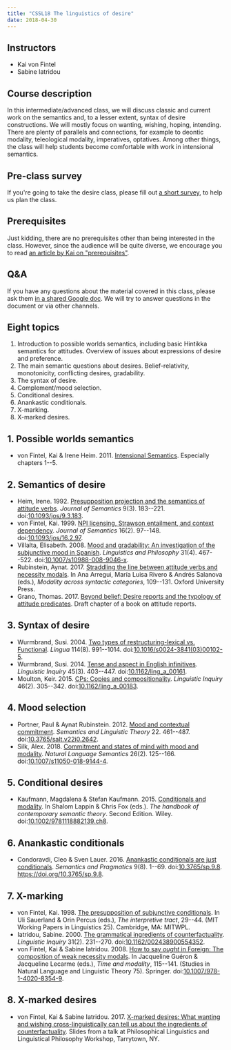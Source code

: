 ```yaml
---
title: "CSSL18 The linguistics of desire"
date: 2018-04-30
---
```


## Instructors

- Kai von Fintel
- Sabine Iatridou

## Course description

In this intermediate/advanced class, we will discuss classic and current work on the semantics and, to a lesser extent, syntax of desire constructions. We will mostly focus on wanting, wishing, hoping, intending. There are plenty of parallels and connections, for example to deontic modality, teleological modality, imperatives, optatives. Among other things, the class will help students become comfortable with work in intensional semantics. 

## Pre-class survey

If you're going to take the desire class, please fill out [a short survey](https://goo.gl/forms/YILxL4uDe2ByEc762), to help us plan the class.

## Prerequisites

Just kidding, there are no prerequisites other than being interested in the class. However, since the audience will be quite diverse, we encourage you to read [an article by Kai on "prerequisites"](http://www.kaivonfintel.org/prerequisites/).

## Q&A

If you have any questions about the material covered in this class, please ask them [in a shared Google doc](https://goo.gl/2HESTX). We will try to answer questions in the document or via other channels.

## Eight topics

1. Introduction to possible worlds semantics, including basic Hintikka semantics for attitudes. Overview of issues about expressions of desire and preference.
2. The main semantic questions about desires. Belief-relativity, monotonicity, conflicting desires, gradability.
3. The syntax of desire.
4. Complement/mood selection.
5. Conditional desires.
6. Anankastic conditionals.
7. X-marking.
8. X-marked desires.

## 1. Possible worlds semantics

- von Fintel, Kai & Irene Heim. 2011. [Intensional Semantics](/pdf/fintel-heim-2011-intensional.pdf). Especially chapters 1--5.

## 2. Semantics of desire

- Heim, Irene. 1992. [Presupposition projection and the semantics of attitude verbs](/pdf/heim-1992-attitudes.pdf). *Journal of Semantics* 9(3). 183--221. doi:[10.1093/jos/9.3.183](https://doi.org/10.1093/jos/9.3.183).
- von Fintel, Kai. 1999. [NPI licensing, Strawson entailment, and context dependency](/pdf/fintel-1999-npi.pdf). *Journal of Semantics* 16(2). 97--148. doi:[10.1093/jos/16.2.97](https://doi.org/10.1093/jos/16.2.97).
- Villalta, Elisabeth. 2008. [Mood and gradability: An investigation of the subjunctive mood in Spanish](/pdf/villalta-2008-subjunctive.pdf). *Linguistics and Philosophy* 31(4). 467--522. doi:[10.1007/s10988-008-9046-x](https://doi.org/10.1007/s10988-008-9046-x).
- Rubinstein, Aynat. 2017. [Straddling the line between attitude verbs and necessity modals](/pdf/rubinstein-2017-straddling.pdf). In Ana Arregui, María Luisa Rivero & Andrés Salanova (eds.), *Modality across syntactic categories*, 109--131. Oxford University Press.
- Grano, Thomas. 2017. [Beyond belief: Desire reports and the typology of attitude predicates](/pdf/grano-2017-want-chapter.pdf). Draft chapter of a book on attitude reports.

## 3. Syntax of desire

- Wurmbrand, Susi. 2004. [Two types of restructuring-lexical vs. Functional](/pdf/wurmbrand-2004-two-types.pdf). *Lingua* 114(8). 991--1014. doi:[10.1016/s0024-3841(03)00102-5](https://doi.org/10.1016/s0024-3841(03)00102-5).
- Wurmbrand, Susi. 2014. [Tense and aspect in English infinitives](/pdf/wurmbrand-2014-infinitive-tense.pdf). *Linguistic Inquiry* 45(3). 403--447. doi:[10.1162/ling\_a\_00161](https://doi.org/10.1162/ling_a_00161).
- Moulton, Keir. 2015. [CPs: Copies and compositionality](/pdf/moulton-2015-CPs.pdf). *Linguistic Inquiry* 46(2). 305--342. doi:[10.1162/ling\_a\_00183](https://doi.org/10.1162/ling_a_00183).

## 4. Mood selection

- Portner, Paul & Aynat Rubinstein. 2012. [Mood and contextual commitment](/pdf/portner-rubinstein-2012-mood.pdf). *Semantics and Linguistic Theory* 22. 461--487. doi:[10.3765/salt.v22i0.2642](https://doi.org/10.3765/salt.v22i0.2642).
- Silk, Alex. 2018. [Commitment and states of mind with mood and modality](/pdf/silk-2018-mood.pdf). *Natural Language Semantics* 26(2). 125--166. doi:[10.1007/s11050-018-9144-4](https://doi.org/10.1007/s11050-018-9144-4).

## 5. Conditional desires

- Kaufmann, Magdalena & Stefan Kaufmann. 2015. [Conditionals and modality](/pdf/kaufmann-kaufmann-2015-conditionals-modals.pdf). In Shalom Lappin & Chris Fox (eds.). *The handbook of contemporary semantic theory*. Second Edition. Wiley. doi:[10.1002/9781118882139.ch8](https://doi.org/10.1002/9781118882139.ch8).

## 6. Anankastic conditionals

- Condoravdi, Cleo & Sven Lauer. 2016. [Anankastic conditionals are just conditionals](/pdf/condoravdi-lauer-2016-anankastic.pdf). *Semantics and Pragmatics* 9(8). 1--69. doi:[10.3765/sp.9.8](https://doi.org/10.3765/sp.9.8). <https://doi.org/10.3765/sp.9.8>.

## 7. X-marking

- von Fintel, Kai. 1998. [The presupposition of subjunctive conditionals](http://mit.edu/fintel/fintel-1998-subjunctive.pdf). In Uli Sauerland & Orin Percus (eds.), *The interpretive tract*, 29--44. (MIT Working Papers in Linguistics 25). Cambridge, MA: MITWPL.
- Iatridou, Sabine. 2000. [The grammatical ingredients of counterfactuality](/pdf/iatridou-2000-ingredients.pdf). *Linguistic Inquiry* 31(2). 231--270. doi:[10.1162/002438900554352](https://doi.org/10.1162/002438900554352).
- von Fintel, Kai & Sabine Iatridou. 2008. [How to say *ought* in Foreign: The composition of weak necessity modals](/pdf/fintel-iatridou-2008-ought.pdf). In Jacqueline Guéron & Jacqueline Lecarme (eds.), *Time and modality*, 115--141. (Studies in Natural Language and Linguistic Theory 75). Springer. doi:[10.1007/978-1-4020-8354-9](https://doi.org/10.1007/978-1-4020-8354-9).

## 8. X-marked desires

- von Fintel, Kai & Sabine Iatridou. 2017. [X-marked desires: What wanting and wishing cross-linguistically can tell us about the ingredients of counterfactuality](http://mit.edu/fintel/ks-x-phlip-slides.pdf). Slides from a talk at Philosophical Linguistics and Linguistical Philosophy Workshop, Tarrytown, NY. 